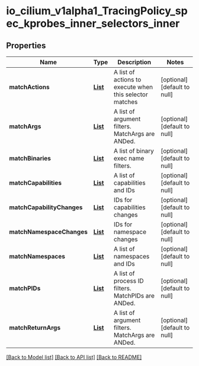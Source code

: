 # io_cilium_v1alpha1_TracingPolicy_spec_kprobes_inner_selectors_inner
## Properties

| Name | Type | Description | Notes |
|------------ | ------------- | ------------- | -------------|
| **matchActions** | [**List**](io_cilium_v1alpha1_TracingPolicy_spec_kprobes_inner_selectors_inner_matchActions_inner.md) | A list of actions to execute when this selector matches | [optional] [default to null] |
| **matchArgs** | [**List**](io_cilium_v1alpha1_TracingPolicy_spec_kprobes_inner_selectors_inner_matchArgs_inner.md) | A list of argument filters. MatchArgs are ANDed. | [optional] [default to null] |
| **matchBinaries** | [**List**](io_cilium_v1alpha1_TracingPolicy_spec_kprobes_inner_selectors_inner_matchBinaries_inner.md) | A list of binary exec name filters. | [optional] [default to null] |
| **matchCapabilities** | [**List**](io_cilium_v1alpha1_TracingPolicy_spec_kprobes_inner_selectors_inner_matchCapabilities_inner.md) | A list of capabilities and IDs | [optional] [default to null] |
| **matchCapabilityChanges** | [**List**](io_cilium_v1alpha1_TracingPolicy_spec_kprobes_inner_selectors_inner_matchCapabilities_inner.md) | IDs for capabilities changes | [optional] [default to null] |
| **matchNamespaceChanges** | [**List**](io_cilium_v1alpha1_TracingPolicy_spec_kprobes_inner_selectors_inner_matchNamespaceChanges_inner.md) | IDs for namespace changes | [optional] [default to null] |
| **matchNamespaces** | [**List**](io_cilium_v1alpha1_TracingPolicy_spec_kprobes_inner_selectors_inner_matchNamespaces_inner.md) | A list of namespaces and IDs | [optional] [default to null] |
| **matchPIDs** | [**List**](io_cilium_v1alpha1_TracingPolicy_spec_kprobes_inner_selectors_inner_matchPIDs_inner.md) | A list of process ID filters. MatchPIDs are ANDed. | [optional] [default to null] |
| **matchReturnArgs** | [**List**](io_cilium_v1alpha1_TracingPolicy_spec_kprobes_inner_selectors_inner_matchArgs_inner.md) | A list of argument filters. MatchArgs are ANDed. | [optional] [default to null] |

[[Back to Model list]](../README.md#documentation-for-models) [[Back to API list]](../README.md#documentation-for-api-endpoints) [[Back to README]](../README.md)

